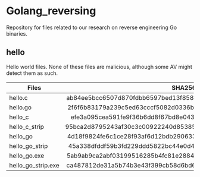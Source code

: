 # Golang_reversing

Repository for files related to our research on reverse engineering Go binaries.

## hello
Hello world files. None of these files are malicious, although some AV might detect them as such.

| Files         | SHA256        |
| ------------- |:-------------:|
| hello.c       | ab84ee5bcc6507d870fdbb6597bed13f858bbe322dc566522723fd8669a6d073 |
| hello.go      | 2f6f6b83179a239c5ed63cccf5082d0336b9a86ed93dcf0e03634c8e1ba8389b |
| hello_c       | efe3a095cea591fe9f36b6dd8f67bd8e043c92678f479582f61aabf5428e4fc4 |
| hello_c_strip | 95bca2d8795243af30c3c00922240d85385ee2c6e161d242ec37fa986b423726 |
| hello_go      | 4d18f9824fe6c1ce28f93af6d12bdb290633905a34678009505d216bf744ecb3 |
| hello_go_strip| 45a338dfddf59b3fd229ddd5822bc44e0d4a036f570b7eaa8a32958222af2be2 |
| hello_go.exe  | 5ab9ab9ca2abf03199516285b4fc81e2884342211bf0b88b7684f87e61538c4d |
| hello_go_strip.exe | ca487812de31a5b74b3e43f399cb58d6bd6d8c422a4009788f22ed4bd4fd936c |
